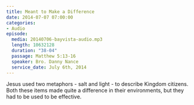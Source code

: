 ```yaml
---
title: Meant to Make a Difference
date: 2014-07-07 07:00:00
categories:
- Audio
episode:
  media: 20140706-bayvista-audio.mp3
  length: 10632128
  duration: "38-04"
  passage: Matthew 5:13-16
  speaker: Bro. Danny Nance
  service_date: July 6th, 2014
---
```

Jesus used two metaphors - salt and light - to describe Kingdom citizens. Both these items made quite a difference in their environments, but they had to be used to be effective.